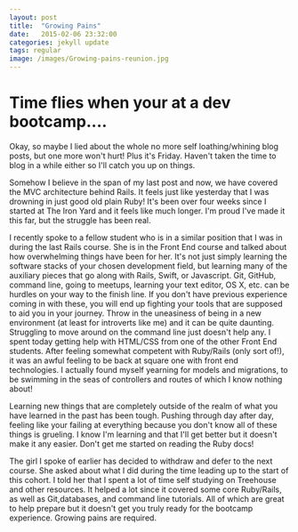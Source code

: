 ```yaml
---
layout: post
title:  "Growing Pains"
date:   2015-02-06 23:32:00
categories: jekyll update
tags: regular
image: /images/Growing-pains-reunion.jpg
---
```


Time flies when your at a dev bootcamp....
==================================

Okay, so maybe I lied about the whole no more self loathing/whining blog posts, but one more won't hurt!  Plus it's Friday.  Haven't taken the time to blog in a while either so I'll catch you up on things.

Somehow I believe in the span of my last post and now, we have covered the MVC architecture behind Rails.  It feels just like yesterday that I was drowning in just good old plain Ruby!  It's been over four weeks since I started at The Iron Yard and it feels like much longer.  I'm proud I've made it this far, but the struggle has been real.

I recently spoke to a fellow student who is in a similar position that I was in during the last Rails course.  She is in the Front End course and talked about how overwhelming things have been for her.  It's not just simply learning the software stacks of your chosen development field, but learning many of the auxiliary pieces that go along with Rails, Swift, or Javascript.  Git, GitHub, command line, going to meetups, learning your text editor, OS X, etc. can be hurdles on your way to the finish line.  If you don't have previous experience coming in with these, you will end up fighting your tools that are supposed to aid you in your journey.  Throw in the uneasiness of being in a new environment (at least for introverts like me) and it can be quite daunting.  Struggling to move around on the command line just doesn't help any.  I spent today getting help with HTML/CSS from one of the other Front End students.  After feeling somewhat competent with Ruby/Rails (only sort of!), it was an awful feeling to be back at square one with front end technologies.  I actually found myself yearning for models and migrations, to be swimming in the seas of controllers and routes of which I know nothing about! 

Learning new things that are completely outside of the realm of what you have learned in the past has been tough.  Pushing through day after day, feeling like your failing at everything because you don't know all of these things is grueling.  I know I'm learning and that I'll get better but it doesn't make it any easier.  Don't get me started on reading the Ruby docs!  

The girl I spoke of earlier has decided to withdraw and defer to the next course.  She asked about what I did during the time leading up to the start of this cohort.  I told her that I spent a lot of time self studying on Treehouse and other resources.  It helped a lot since it covered some core Ruby/Rails, as well as Git,databases, and command line tutorials.  All of which are great to help prepare but it doesn't get you truly ready for the bootcamp experience.  Growing pains are required.  





